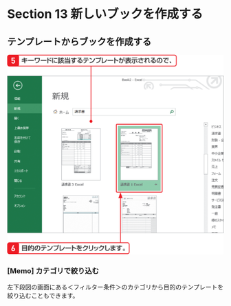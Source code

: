 # Section 13 新しいブックを作成する

## テンプレートからブックを作成する

![](003.png)

### [Memo] カテゴリで絞り込む

左下段図の画面にある＜フィルター条件＞のカテゴリから目的のテンプレートを絞り込むこともできます。

